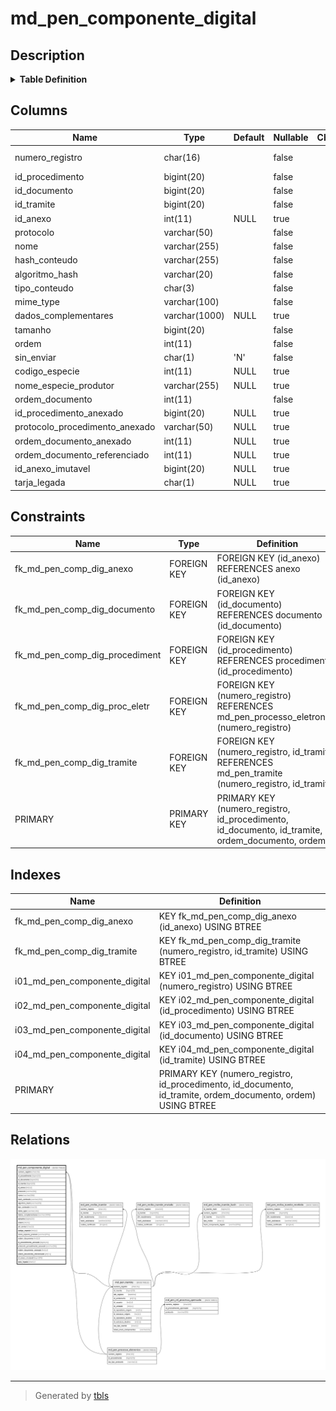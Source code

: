 # md_pen_componente_digital

## Description

<details>
<summary><strong>Table Definition</strong></summary>

```sql
CREATE TABLE `md_pen_componente_digital` (
  `numero_registro` char(16) NOT NULL,
  `id_procedimento` bigint(20) NOT NULL,
  `id_documento` bigint(20) NOT NULL,
  `id_tramite` bigint(20) NOT NULL,
  `id_anexo` int(11) DEFAULT NULL,
  `protocolo` varchar(50) NOT NULL,
  `nome` varchar(255) NOT NULL,
  `hash_conteudo` varchar(255) NOT NULL,
  `algoritmo_hash` varchar(20) NOT NULL,
  `tipo_conteudo` char(3) NOT NULL,
  `mime_type` varchar(100) NOT NULL,
  `dados_complementares` varchar(1000) DEFAULT NULL,
  `tamanho` bigint(20) NOT NULL,
  `ordem` int(11) NOT NULL,
  `sin_enviar` char(1) NOT NULL DEFAULT 'N',
  `codigo_especie` int(11) DEFAULT NULL,
  `nome_especie_produtor` varchar(255) DEFAULT NULL,
  `ordem_documento` int(11) NOT NULL,
  `id_procedimento_anexado` bigint(20) DEFAULT NULL,
  `protocolo_procedimento_anexado` varchar(50) DEFAULT NULL,
  `ordem_documento_anexado` int(11) DEFAULT NULL,
  `ordem_documento_referenciado` int(11) DEFAULT NULL,
  `id_anexo_imutavel` bigint(20) DEFAULT NULL,
  `tarja_legada` char(1) DEFAULT NULL,
  PRIMARY KEY (`numero_registro`,`id_procedimento`,`id_documento`,`id_tramite`,`ordem_documento`,`ordem`),
  KEY `i01_md_pen_componente_digital` (`numero_registro`),
  KEY `i02_md_pen_componente_digital` (`id_procedimento`),
  KEY `i03_md_pen_componente_digital` (`id_documento`),
  KEY `i04_md_pen_componente_digital` (`id_tramite`),
  KEY `fk_md_pen_comp_dig_anexo` (`id_anexo`),
  KEY `fk_md_pen_comp_dig_tramite` (`numero_registro`,`id_tramite`),
  CONSTRAINT `fk_md_pen_comp_dig_anexo` FOREIGN KEY (`id_anexo`) REFERENCES `anexo` (`id_anexo`),
  CONSTRAINT `fk_md_pen_comp_dig_documento` FOREIGN KEY (`id_documento`) REFERENCES `documento` (`id_documento`),
  CONSTRAINT `fk_md_pen_comp_dig_proc_eletr` FOREIGN KEY (`numero_registro`) REFERENCES `md_pen_processo_eletronico` (`numero_registro`),
  CONSTRAINT `fk_md_pen_comp_dig_procediment` FOREIGN KEY (`id_procedimento`) REFERENCES `procedimento` (`id_procedimento`),
  CONSTRAINT `fk_md_pen_comp_dig_tramite` FOREIGN KEY (`numero_registro`, `id_tramite`) REFERENCES `md_pen_tramite` (`numero_registro`, `id_tramite`)
) ENGINE=InnoDB DEFAULT CHARSET=latin1 COLLATE=latin1_swedish_ci
```

</details>

## Columns

| Name | Type | Default | Nullable | Children | Parents | Comment |
| ---- | ---- | ------- | -------- | -------- | ------- | ------- |
| numero_registro | char(16) |  | false |  | [md_pen_processo_eletronico](md_pen_processo_eletronico.md) [md_pen_tramite](md_pen_tramite.md) |  |
| id_procedimento | bigint(20) |  | false |  |  |  |
| id_documento | bigint(20) |  | false |  |  |  |
| id_tramite | bigint(20) |  | false |  | [md_pen_tramite](md_pen_tramite.md) |  |
| id_anexo | int(11) | NULL | true |  |  |  |
| protocolo | varchar(50) |  | false |  |  |  |
| nome | varchar(255) |  | false |  |  |  |
| hash_conteudo | varchar(255) |  | false |  |  |  |
| algoritmo_hash | varchar(20) |  | false |  |  |  |
| tipo_conteudo | char(3) |  | false |  |  |  |
| mime_type | varchar(100) |  | false |  |  |  |
| dados_complementares | varchar(1000) | NULL | true |  |  |  |
| tamanho | bigint(20) |  | false |  |  |  |
| ordem | int(11) |  | false |  |  |  |
| sin_enviar | char(1) | 'N' | false |  |  |  |
| codigo_especie | int(11) | NULL | true |  |  |  |
| nome_especie_produtor | varchar(255) | NULL | true |  |  |  |
| ordem_documento | int(11) |  | false |  |  |  |
| id_procedimento_anexado | bigint(20) | NULL | true |  |  |  |
| protocolo_procedimento_anexado | varchar(50) | NULL | true |  |  |  |
| ordem_documento_anexado | int(11) | NULL | true |  |  |  |
| ordem_documento_referenciado | int(11) | NULL | true |  |  |  |
| id_anexo_imutavel | bigint(20) | NULL | true |  |  |  |
| tarja_legada | char(1) | NULL | true |  |  |  |

## Constraints

| Name | Type | Definition |
| ---- | ---- | ---------- |
| fk_md_pen_comp_dig_anexo | FOREIGN KEY | FOREIGN KEY (id_anexo) REFERENCES anexo (id_anexo) |
| fk_md_pen_comp_dig_documento | FOREIGN KEY | FOREIGN KEY (id_documento) REFERENCES documento (id_documento) |
| fk_md_pen_comp_dig_procediment | FOREIGN KEY | FOREIGN KEY (id_procedimento) REFERENCES procedimento (id_procedimento) |
| fk_md_pen_comp_dig_proc_eletr | FOREIGN KEY | FOREIGN KEY (numero_registro) REFERENCES md_pen_processo_eletronico (numero_registro) |
| fk_md_pen_comp_dig_tramite | FOREIGN KEY | FOREIGN KEY (numero_registro, id_tramite) REFERENCES md_pen_tramite (numero_registro, id_tramite) |
| PRIMARY | PRIMARY KEY | PRIMARY KEY (numero_registro, id_procedimento, id_documento, id_tramite, ordem_documento, ordem) |

## Indexes

| Name | Definition |
| ---- | ---------- |
| fk_md_pen_comp_dig_anexo | KEY fk_md_pen_comp_dig_anexo (id_anexo) USING BTREE |
| fk_md_pen_comp_dig_tramite | KEY fk_md_pen_comp_dig_tramite (numero_registro, id_tramite) USING BTREE |
| i01_md_pen_componente_digital | KEY i01_md_pen_componente_digital (numero_registro) USING BTREE |
| i02_md_pen_componente_digital | KEY i02_md_pen_componente_digital (id_procedimento) USING BTREE |
| i03_md_pen_componente_digital | KEY i03_md_pen_componente_digital (id_documento) USING BTREE |
| i04_md_pen_componente_digital | KEY i04_md_pen_componente_digital (id_tramite) USING BTREE |
| PRIMARY | PRIMARY KEY (numero_registro, id_procedimento, id_documento, id_tramite, ordem_documento, ordem) USING BTREE |

## Relations

![er](md_pen_componente_digital.svg)

---

> Generated by [tbls](https://github.com/k1LoW/tbls)
